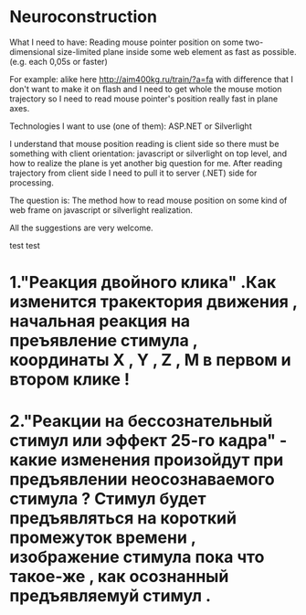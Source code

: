 Neuroconstruction
=================

What I need to have: Reading mouse pointer position on some two-dimensional size-limited plane inside some web element as fast as possible. (e.g. each 0,05s or faster)

For example: alike here http://aim400kg.ru/train/?a=fa with difference that I don't want to make it on flash and I need to get whole the mouse motion trajectory so I need to read mouse pointer's position really fast in plane axes.

Technologies I want to use (one of them): ASP.NET or Silverlight

I understand that mouse position reading is client side so there must be something with client orientation: javascript or silverlight on top level, and how to realize the plane is yet another big question for me. After reading trajectory from client side I need to pull it to server (.NET) side for processing.

The question is: The method how to read mouse position on some kind of web frame on javascript or silverlight realization.

All the suggestions are very welcome.

test test

# 1."Реакция двойного клика" .Как изменится тракектория движения , начальная реакция на преъявление стимула , координаты X , Y , Z , M в первом и втором клике !

# 2."Реакции на бессознательный стимул или эффект 25-го кадра" - какие изменения произойдут при предъявлении неосознаваемого стимула ? Стимул будет предъявляться на короткий промежуток времени , изображение стимула пока что такое-же , как осознанный предъявляемуй стимул .